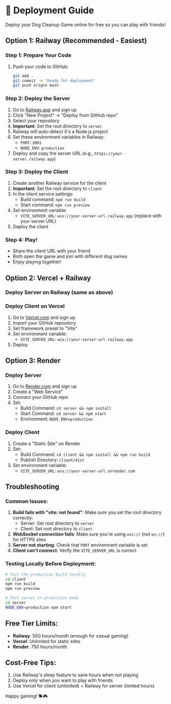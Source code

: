# 🚀 Deployment Guide

Deploy your Dog Cleanup Game online for free so you can play with friends!

## Option 1: Railway (Recommended - Easiest)

### Step 1: Prepare Your Code
1. Push your code to GitHub:
   ```bash
   git add .
   git commit -m "Ready for deployment"
   git push origin main
   ```

### Step 2: Deploy the Server
1. Go to [Railway.app](https://railway.app) and sign up
2. Click "New Project" → "Deploy from GitHub repo"
3. Select your repository
4. **Important**: Set the root directory to `server`
5. Railway will auto-detect it's a Node.js project
6. Set these environment variables in Railway:
   - `PORT`: `3001`
   - `NODE_ENV`: `production`
7. Deploy and copy the server URL (e.g., `https://your-server.railway.app`)

### Step 3: Deploy the Client
1. Create another Railway service for the client
2. **Important**: Set the root directory to `client`
3. In the client service settings:
   - Build command: `npm run build`
   - Start command: `npm run preview`
4. Set environment variable:
   - `VITE_SERVER_URL`: `wss://your-server-url.railway.app` (replace with your server URL)
5. Deploy the client

### Step 4: Play!
- Share the client URL with your friend
- Both open the game and join with different dog names
- Enjoy playing together!

## Option 2: Vercel + Railway

### Deploy Server on Railway (same as above)

### Deploy Client on Vercel
1. Go to [Vercel.com](https://vercel.com) and sign up
2. Import your GitHub repository
3. Set framework preset to "Vite"
4. Set environment variable:
   - `VITE_SERVER_URL`: `wss://your-server-url.railway.app`
5. Deploy

## Option 3: Render

### Deploy Server
1. Go to [Render.com](https://render.com) and sign up
2. Create a "Web Service"
3. Connect your GitHub repo
4. Set:
   - Build Command: `cd server && npm install`
   - Start Command: `cd server && npm start`
   - Environment: `NODE_ENV=production`

### Deploy Client
1. Create a "Static Site" on Render
2. Set:
   - Build Command: `cd client && npm install && npm run build`
   - Publish Directory: `client/dist`
3. Set environment variable:
   - `VITE_SERVER_URL`: `wss://your-server-url.onrender.com`

## Troubleshooting

### Common Issues:
1. **Build fails with "vite: not found"**: Make sure you set the root directory correctly:
   - Server: Set root directory to `server`
   - Client: Set root directory to `client`
2. **WebSocket connection fails**: Make sure you're using `wss://` (not `ws://`) for HTTPS sites
3. **Server not starting**: Check that `PORT` environment variable is set
4. **Client can't connect**: Verify the `VITE_SERVER_URL` is correct

### Testing Locally Before Deployment:
```bash
# Test the production build locally
cd client
npm run build
npm run preview

# Test server in production mode
cd server
NODE_ENV=production npm start
```

## Free Tier Limits:
- **Railway**: 500 hours/month (enough for casual gaming)
- **Vercel**: Unlimited for static sites
- **Render**: 750 hours/month

## Cost-Free Tips:
1. Use Railway's sleep feature to save hours when not playing
2. Deploy only when you want to play with friends
3. Use Vercel for client (unlimited) + Railway for server (limited hours)

Happy gaming! 🐕🎮 